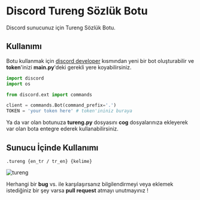Discord Tureng Sözlük Botu
===

Discord sunucunuz için Tureng Sözlük Botu.


Kullanımı
---------

Botu kullanmak için [discord developer](https://discord.com/developers/) kısmından yeni bir bot oluşturabilir ve **token**'inizi **main.py**'deki gerekli yere koyabilirsiniz.

```py
import discord
import os

from discord.ext import commands

client = commands.Bot(command_prefix='.')
TOKEN = 'your token here' # token'ininiz buraya 
```

Ya da var olan botunuza **tureng.py** dosyasını **cog** dosyalarınıza ekleyerek var olan bota entegre ederek kullanabilirsiniz.



Sunucu İçinde Kullanımı
---

`.tureng {en_tr / tr_en} {kelime}`

![tureng](https://user-images.githubusercontent.com/54121978/90651181-65659b80-e245-11ea-808c-936d62f41600.gif)



Herhangi bir **bug** vs. ile karşılaşırsanız bilgilendirmeyi veya eklemek istediğiniz bir şey varsa **pull request** atmayı unutmayınız ! 

